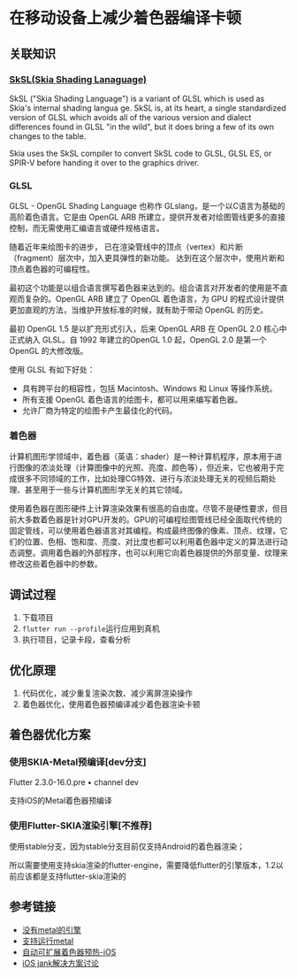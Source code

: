 # 在移动设备上减少着色器编译卡顿

## 关联知识

### [SkSL(Skia Shading Lanaguage)](https://github.com/google/skia/blob/main/src/sksl/README)

SkSL ("Skia Shading Language") is a variant of GLSL which is used as Skia's
internal shading langua ge. SkSL is, at its heart, a single standardized version
of GLSL which avoids all of the various version and dialect differences found
in GLSL "in the wild", but it does bring a few of its own changes to the table.

Skia uses the SkSL compiler to convert SkSL code to GLSL, GLSL ES, or SPIR-V
before handing it over to the graphics driver.

### GLSL

GLSL - OpenGL Shading Language 也称作 GLslang，是一个以C语言为基础的高阶着色语言。它是由 OpenGL ARB 所建立，提供开发者对绘图管线更多的直接控制，而无需使用汇编语言或硬件规格语言。

随着近年来绘图卡的进步， 已在渲染管线中的顶点（vertex）和片断（fragment）层次中，加入更具弹性的新功能。 达到在这个层次中，使用片断和顶点着色器的可编程性。

最初这个功能是以组合语言撰写着色器来达到的。组合语言对开发者的使用是不直观而复杂的。OpenGL ARB 建立了 OpenGL 着色语言，为 GPU 的程式设计提供更加直观的方法，当维护开放标准的时候，就有助于带动 OpenGL 的历史。

最初 OpenGL 1.5 是以扩充形式引入，后来 OpenGL ARB 在 OpenGL 2.0 核心中正式纳入 GLSL。自 1992 年建立的OpenGL 1.0 起，OpenGL 2.0 是第一个 OpenGL 的大修改版。

使用 GLSL 有如下好处：

- 具有跨平台的相容性，包括 Macintosh、Windows 和 Linux 等操作系统。
- 所有支援 OpenGL 着色语言的绘图卡，都可以用来编写着色器。
- 允许厂商为特定的绘图卡产生最佳化的代码。

### 着色器

计算机图形学领域中，着色器（英语：shader）是一种计算机程序，原本用于进行图像的浓淡处理（计算图像中的光照、亮度、颜色等），但近来，它也被用于完成很多不同领域的工作，比如处理CG特效、进行与浓淡处理无关的视频后期处理、甚至用于一些与计算机图形学无关的其它领域。

使用着色器在图形硬件上计算渲染效果有很高的自由度。尽管不是硬性要求，但目前大多数着色器是针对GPU开发的。GPU的可编程绘图管线已经全面取代传统的固定管线，可以使用着色器语言对其编程。构成最终图像的像素、顶点、纹理，它们的位置、色相、饱和度、亮度、对比度也都可以利用着色器中定义的算法进行动态调整。调用着色器的外部程序，也可以利用它向着色器提供的外部变量、纹理来修改这些着色器中的参数。

## 调试过程

1. 下载项目
2. `flutter run --profile`运行应用到真机
3. 执行项目，记录卡段，查看分析


## 优化原理

1. 代码优化，减少重复渲染次数、减少离屏渲染操作
2. 着色器优化，使用着色器预编译减少着色器渲染卡顿

## 着色器优化方案

### 使用SKIA-Metal预编译[dev分支]

Flutter 2.3.0-16.0.pre • channel dev 

支持iOS的Metal着色器预编译

### 使用Flutter-SKIA渲染引擎[不推荐]

使用stable分支，因为stable分支目前仅支持Android的着色器渲染；

所以需要使用支持skia渲染的flutter-engine，需要降低flutter的引擎版本，1.2以前应该都是支持flutter-skia渲染的

## 参考链接

- [没有metal的引擎](https://github.com/acoutts/flutter-engines-no-metal)
- [支持运行metal](https://github.com/flutter/flutter/issues/79298)
- [自动可扩展着色器预热-iOS](https://github.com/flutter/flutter/issues/32170)
- [iOS jank解决方案讨论](https://github.com/flutter/flutter/issues/60267)